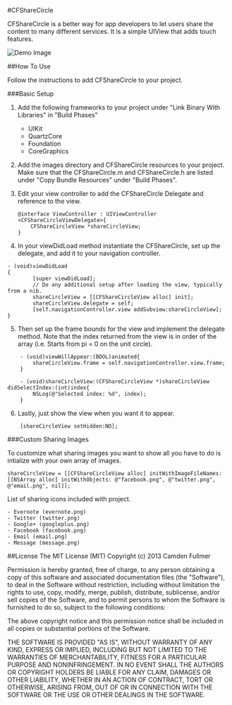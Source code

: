 #CFShareCircle

CFShareCircle is a better way for app developers to let users share the content to many different services. It is a simple UIView that adds touch features.

![Demo Image](http://i.imgur.com/tTcAo.png)

##How To Use

Follow the instructions to add CFShareCircle to your project.

###Basic Setup

1. Add the following frameworks to your project under "Link Binary With Libraries" in "Build Phases"
    - UIKit
    - QuartzCore
    - Foundation
    - CoreGraphics
2. Add the images directory and CFShareCircle resources to your project. Make sure that the CFShareCircle.m and CFShareCircle.h are listed under "Copy Bundle Resources" under "Build Phases".
3. Edit your view controller to add the CFShareCircle Delegate and reference to the view.

    ```
    @interface ViewController : UIViewController <CFShareCircleViewDelegate>{    
        CFShareCircleView *shareCircleView;        
    }
      ```
4. In your viewDidLoad method instantiate the CFShareCircle, set up the delegate, and add it to your navigation controller.
```
- (void)viewDidLoad
{
        [super viewDidLoad];
        // Do any additional setup after loading the view, typically from a nib.
        shareCircleView = [[CFShareCircleView alloc] init];
        shareCircleView.delegate = self;
        [self.navigationController.view addSubview:shareCircleView];
}
```
5. Then set up the frame bounds for the view and implement the delegate method. Note that the index returned from the view is in order of the array (i.e. Starts from pi = 0 on the unit circle).
```
    - (void)viewWillAppear:(BOOL)animated{
        shareCircleView.frame = self.navigationController.view.frame;
    }
    
    - (void)shareCircleView:(CFShareCircleView *)shareCircleView didSelectIndex:(int)index{
        NSLog(@"Selected index: %d", index);
    }
```
6. Lastly, just show the view when you want it to appear.
```
    [shareCircleView setHidden:NO];
```

###Custom Sharing Images

To customize what sharing images you want to show all you have to do is intialize with your own array of images.

```
shareCircleView = [[CFShareCircleView alloc] initWithImageFileNames:[[NSArray alloc] initWithObjects: @"facebook.png", @"twitter.png", @"email.png", nil]];
```

List of sharing icons included with project.

    - Evernote (evernote.png)
    - Twitter (twitter.png)
    - Google+ (googleplus.png)
    - Facebook (facebook.png)
    - Email (email.png)
    - Message (message.png)
    
##License
The MIT License (MIT)
Copyright (c) 2013 Camden Fullmer

Permission is hereby granted, free of charge, to any person obtaining a copy of this software and associated documentation files (the "Software"), to deal in the Software without restriction, including without limitation the rights to use, copy, modify, merge, publish, distribute, sublicense, and/or sell copies of the Software, and to permit persons to whom the Software is furnished to do so, subject to the following conditions:

The above copyright notice and this permission notice shall be included in all copies or substantial portions of the Software.

THE SOFTWARE IS PROVIDED "AS IS", WITHOUT WARRANTY OF ANY KIND, EXPRESS OR IMPLIED, INCLUDING BUT NOT LIMITED TO THE WARRANTIES OF MERCHANTABILITY, FITNESS FOR A PARTICULAR PURPOSE AND NONINFRINGEMENT. IN NO EVENT SHALL THE AUTHORS OR COPYRIGHT HOLDERS BE LIABLE FOR ANY CLAIM, DAMAGES OR OTHER LIABILITY, WHETHER IN AN ACTION OF CONTRACT, TORT OR OTHERWISE, ARISING FROM, OUT OF OR IN CONNECTION WITH THE SOFTWARE OR THE USE OR OTHER DEALINGS IN THE SOFTWARE.
